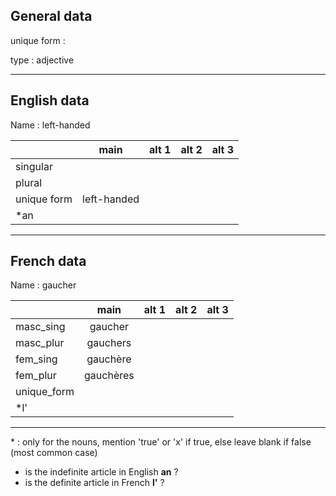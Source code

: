 ## General data

unique form :

type : adjective

---

## English data

Name : left-handed

|             |    main     | alt 1 | alt 2 | alt 3 |
| :---------- | :---------: | :---: | :---: | ----- |
| singular    |             |       |       |       |
| plural      |             |       |       |       |
| unique form | left-handed |       |       |       |
| \*an        |             |       |       |       |

---

## French data

Name : gaucher

|             |   main    | alt 1 | alt 2 | alt 3 |
| :---------- | :-------: | :---: | :---: | :---: |
| masc_sing   |  gaucher  |       |       |       |
| masc_plur   | gauchers  |       |       |       |
| fem_sing    | gauchère  |       |       |       |
| fem_plur    | gauchères |       |       |       |
| unique_form |           |       |       |       |
| \*l'        |           |       |       |       |

---

\* : only for the nouns, mention 'true' or 'x' if true, else leave blank if false (most common case)

- is the indefinite article in English **an** ?
- is the definite article in French **l'** ?
